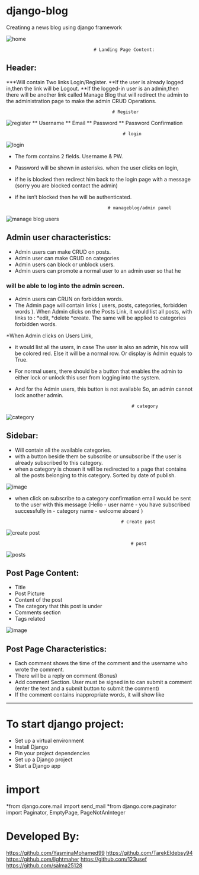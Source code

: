 # django-blog
Creatinng a news blog using django framework


![home](https://user-images.githubusercontent.com/71194059/154836972-59cdf89e-278e-4ae9-b774-912bcb43500f.png)

                                     # Landing Page Content:
## Header:
***Will contain Two links Login/Register. 
**If the user is already logged in,then the link will be Logout.
**If the logged-in user is an admin,then there will be another link called Manage Blog that will redirect
    the admin to the administration page to make the admin CRUD Operations.


                                            # Register
                                            
![register](https://user-images.githubusercontent.com/71194059/154838364-c8814cb1-d740-4d99-bfd9-f6b2df6e7462.png)
** Username
** Email
** Password
** Password Confirmation

                                                # login
![login](https://user-images.githubusercontent.com/71194059/154838330-706e5d56-df5c-4dc0-96fd-1ed0d6336f2e.png)
* The form contains 2 fields. Username & PW.
* Password will be shown in asterisks. when the user clicks on login, 
* if he is blocked then redirect him back to the login page with a message (sorry you are blocked contact the admin)
* if he isn’t blocked then he will be authenticated.

                                         # manageblog/admin panel 
                                         
![manage blog users](https://user-images.githubusercontent.com/71194059/154838030-a9c0881c-81d8-4cc0-ac41-c6bd719f9522.png)

## Admin user characteristics:
* Admin users can make CRUD on posts.
* Admin user can make CRUD on categories
* Admin users can block or unblock users.
* Admin users can promote a normal user to an admin user so that he

### will be able to log into the admin screen.
* Admin users can CRUN on forbidden words.
* The Admin page will contain links
( users, posts, categories, forbidden words ).
When Admin clicks on the Posts Link, it would list all posts, with links to :
 *edit, 
 *delete 
 *create.
The same will be applied to categories 
forbidden words.


*When Admin clicks on Users Link,
* it would list all the users, 
in case The user is also an admin, his row will be colored red. Else it will be a normal row. Or display is Admin equals to True.
* For normal users, there should be a button that enables the admin to either lock or unlock this user from logging into the system. 
* And for the Admin users, this button is not available So, an admin cannot lock another admin.

                                                  # category
                                                  
![category](https://user-images.githubusercontent.com/71194059/154838291-a44d73b7-0ee7-4f98-a867-b449dc124d42.png)

## Sidebar:
* Will contain all the available categories.
* with a button beside them be subscribe or unsubscribe if the user is already subscribed to this category.
* when a category is chosen it will be redirected to a page that contains all the posts belonging to this category. Sorted by date of publish.


![image](https://user-images.githubusercontent.com/71194059/154839060-7f91d834-2034-4370-99b3-630bcfc621f8.png)

* when click on subscribe to a category confirmation email would be sent to the user with this message
(Hello - user name - you have subscribed successfully in - category name - welcome aboard )

                                              # create post

![create post](https://user-images.githubusercontent.com/71194059/154838807-a24d5616-d594-4a33-a772-c243ca7f8580.png)

                                                   # post
                                                   
![posts](https://user-images.githubusercontent.com/71194059/154838830-17c010ff-6443-4750-b48a-d6b4fad6ed51.png)

## Post Page Content:
* Title
* Post Picture
* Content of the post
* The category that this post is under
* Comments section
* Tags related

![image](https://user-images.githubusercontent.com/71194059/154840312-beafc690-190a-4066-b7cf-1949d5b97543.png)

## Post Page Characteristics:
* Each comment shows the time of the comment and the username who wrote the comment.
* There will be a reply on comment (Bonus)
* Add comment Section. User must be signed in to can submit a comment (enter the text and a submit button to submit the comment)
* If the comment contains inappropriate words, it will show like
******
# To start django project:

* Set up a virtual environment
* Install Django
* Pin your project dependencies
* Set up a Django project
* Start a Django app

# import 
*from django.core.mail import send_mail
*from django.core.paginator import Paginator, EmptyPage, PageNotAnInteger

# Developed By:
https://github.com/YasminaMohamed99
https://github.com/TarekEldebsy94
https://github.com/lightmaher
https://github.com/123usef
https://github.com/salma25128

